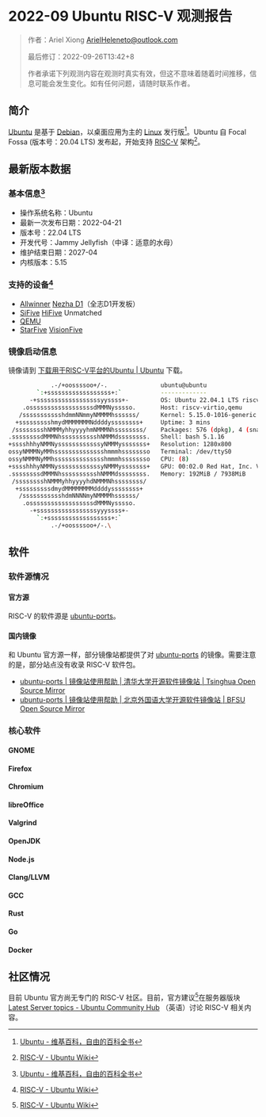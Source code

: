 # 2022-09 Ubuntu RISC-V 观测报告

> 作者：Ariel Xiong <ArielHeleneto@outlook.com>
>
> 最后修订：2022-09-26T13:42+8
>
> 作者承诺下列观测内容在观测时真实有效，但这不意味着随着时间推移，信息可能会发生变化。如有任何问题，请随时联系作者。

## 简介

[Ubuntu](https://zh.wikipedia.org/wiki/Ubuntu) 是基于 [Debian](https://zh.wikipedia.org/wiki/Debian)，以桌面应用为主的 [Linux](https://zh.wikipedia.org/wiki/Linux) 发行版[^1]。Ubuntu 自 Focal Fossa (版本号：20.04 LTS) 发布起，开始支持 [RISC-V](https://zh.wikipedia.org/wiki/RISC-V) 架构[^2]。

## 最新版本数据

### 基本信息[^1]

- 操作系统名称：Ubuntu
- 最新一次发布日期：2022-04-21
- 版本号：22.04 LTS
- 开发代号：Jammy Jellyfish（中译：适意的水母）
- 维护结束日期：2027-04
- 内核版本：5.15

### 支持的设备[^2]

- [Allwinner](https://www.allwinnertech.com/) [Nezha D1](https://d1.docs.allwinnertech.com/d1_dev/)（全志D1开发板）
- [SiFive](https://www.sifive.com) [HiFive](https://www.sifive.com/products/hifive-unleashed/) Unmatched
- [QEMU](https://www.qemu.org/)
- [StarFive](https://www.starfivetech.com/) [VisionFive](https://www.kickstarter.com/projects/starfive/visionfive-2)

### 镜像启动信息

镜像请到 [下载用于RISC-V平台的Ubuntu | Ubuntu](https://cn.ubuntu.com/download/risc-v) 下载。

```bash
            .-/+oossssoo+/-.               ubuntu@ubuntu
        `:+ssssssssssssssssss+:`           -------------
      -+ssssssssssssssssssyyssss+-         OS: Ubuntu 22.04.1 LTS riscv64
    .ossssssssssssssssssdMMMNysssso.       Host: riscv-virtio,qemu
   /ssssssssssshdmmNNmmyNMMMMhssssss/      Kernel: 5.15.0-1016-generic
  +ssssssssshmydMMMMMMMNddddyssssssss+     Uptime: 3 mins
 /sssssssshNMMMyhhyyyyhmNMMMNhssssssss/    Packages: 576 (dpkg), 4 (snap)
.ssssssssdMMMNhsssssssssshNMMMdssssssss.   Shell: bash 5.1.16
+sssshhhyNMMNyssssssssssssyNMMMysssssss+   Resolution: 1280x800
ossyNMMMNyMMhsssssssssssssshmmmhssssssso   Terminal: /dev/ttyS0
ossyNMMMNyMMhsssssssssssssshmmmhssssssso   CPU: (8)
+sssshhhyNMMNyssssssssssssyNMMMysssssss+   GPU: 00:02.0 Red Hat, Inc. Virtio GPU
.ssssssssdMMMNhsssssssssshNMMMdssssssss.   Memory: 192MiB / 7938MiB
 /sssssssshNMMMyhhyyyyhdNMMMNhssssssss/
  +sssssssssdmydMMMMMMMMddddyssssssss+
   /ssssssssssshdmNNNNmyNMMMMhssssss/
    .ossssssssssssssssssdMMMNysssso.
      -+sssssssssssssssssyyyssss+-
        `:+ssssssssssssssssss+:`
            .-/+oossssoo+/-.\
```

## 软件

### 软件源情况

#### 官方源

RISC-V 的软件源是 [ubuntu-ports](http://ports.ubuntu.com/ubuntu-ports)。

#### 国内镜像

和 Ubuntu 官方源一样，部分镜像站都提供了对 [ubuntu-ports](http://ports.ubuntu.com/ubuntu-ports) 的镜像。需要注意的是，部分站点没有收录 RISC-V 软件包。

- [ubuntu-ports | 镜像站使用帮助 | 清华大学开源软件镜像站 | Tsinghua Open Source Mirror](https://mirror.tuna.tsinghua.edu.cn/help/ubuntu-ports/)
- [ubuntu-ports | 镜像站使用帮助 | 北京外国语大学开源软件镜像站 | BFSU Open Source Mirror](https://mirrors.bfsu.edu.cn/help/ubuntu-ports/)

### 核心软件

#### GNOME

#### Firefox

#### Chromium

#### libreOffice

#### Valgrind

#### OpenJDK

#### Node.js

#### Clang/LLVM

#### GCC

#### Rust

#### Go

#### Docker

## 社区情况

目前 Ubuntu 官方尚无专门的 RISC-V 社区。目前，官方建议[^2]在服务器版块 [Latest Server topics - Ubuntu Community Hub](https://discourse.ubuntu.com/c/server/17) （英语）讨论 RISC-V 相关内容。

[^1]: [Ubuntu - 维基百科，自由的百科全书](https://zh.wikipedia.org/wiki/Ubuntu)
[^2]: [RISC-V - Ubuntu Wiki](https://wiki.ubuntu.com/RISC-V)
